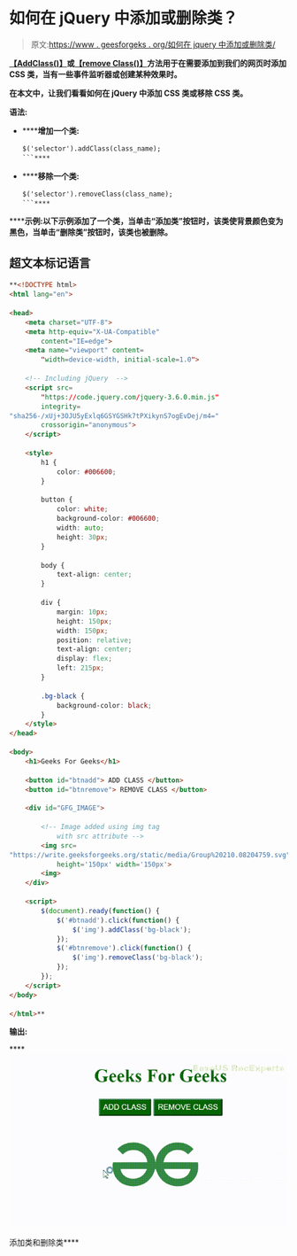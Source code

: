 # 如何在 jQuery 中添加或删除类？

> 原文:[https://www . geesforgeks . org/如何在 jquery 中添加或删除类/](https://www.geeksforgeeks.org/how-to-add-or-remove-class-in-jquery/)

[**【AddClass()】**](https://www.geeksforgeeks.org/jquery-addclass-with-examples/)**或[**【remove Class()】**](https://www.geeksforgeeks.org/jquery-removeclass-with-examples/)**方法用于在需要添加到我们的网页时添加 CSS 类，当有一些事件监听器或创建某种效果时。****

****在本文中，让我们看看如何在 jQuery 中添加 CSS 类或移除 CSS 类。****

******语法:******

*   ******增加一个类:**

    ```html
    $('selector').addClass(class_name);
    ```**** 
*   ******移除一个类:**

    ```html
    $('selector').removeClass(class_name);
    ```**** 

******示例:**以下示例添加了一个类，当单击“添加类”按钮时，该类使背景颜色变为黑色，当单击“删除类”按钮时，该类也被删除。****

## ****超文本标记语言****

```html
**<!DOCTYPE html>
<html lang="en">

<head>
    <meta charset="UTF-8">
    <meta http-equiv="X-UA-Compatible"
        content="IE=edge">
    <meta name="viewport" content=
        "width=device-width, initial-scale=1.0">

    <!-- Including jQuery  -->
    <script src=
        "https://code.jquery.com/jquery-3.6.0.min.js" 
        integrity=
"sha256-/xUj+3OJU5yExlq6GSYGSHk7tPXikynS7ogEvDej/m4="
        crossorigin="anonymous">
    </script>

    <style>
        h1 {
            color: #006600;
        }

        button {
            color: white;
            background-color: #006600;
            width: auto;
            height: 30px;
        }

        body {
            text-align: center;
        }

        div {
            margin: 10px;
            height: 150px;
            width: 150px;
            position: relative;
            text-align: center;
            display: flex;
            left: 215px;
        }

        .bg-black {
            background-color: black;
        }
    </style>
</head>

<body>
    <h1>Geeks For Geeks</h1>

    <button id="btnadd"> ADD CLASS </button>
    <button id="btnremove"> REMOVE CLASS </button>

    <div id="GFG_IMAGE">

        <!-- Image added using img tag 
            with src attribute -->
        <img src=
"https://write.geeksforgeeks.org/static/media/Group%20210.08204759.svg"
            height='150px' width='150px'>
        <img>
    </div>

    <script>
        $(document).ready(function() {
            $('#btnadd').click(function() {
                $('img').addClass('bg-black');
            });
            $('#btnremove').click(function() {
                $('img').removeClass('bg-black');
            });
        });
    </script>
</body>

</html>**
```

******输出:******

****![](img/b589d32a0428f4680e6b78131e817eee.png)

添加类和删除类****